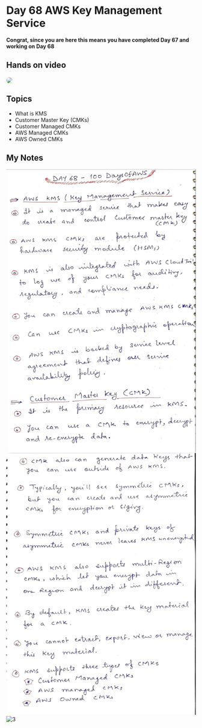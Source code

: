 # Day 68 AWS Key Management Service

**Congrat, since you are here this means you have completed Day 67 and working on Day 68**

## Hands on video
<a href="https://youtu.be/xrUoMYKTBzI">
<img src="https://i3.ytimg.com/vi/xrUoMYKTBzI/hqdefault.jpg" align="center" width="200" style="border-radius:40px" />
</a>

## Topics
  - What is KMS
  - Customer Master Key (CMKs)
  - Customer Managed CMKs
  - AWS Managed CMKs
  - AWS Owned CMKs

## My Notes
  ![1](./images/bf2b11d352db73160cac8f253a8d35f654bcfe1e.jpeg)
  ![2](./images/2771f225d93f6dfb728bfd197750406a4927b57d.jpeg)
  ![3](https://user-images.githubusercontent.com/41295276/128662306-8a6e12c8-285d-406c-a420-35675c9e81ff.jpeg)
